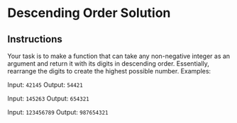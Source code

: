 # Descending Order Solution

## Instructions
Your task is to make a function that can take any non-negative integer as an argument and return it with its digits in descending order. Essentially, rearrange the digits to create the highest possible number.
Examples:

Input: ```42145``` Output: ```54421```

Input: ```145263``` Output: ```654321```

Input: ```123456789``` Output: ```987654321```

